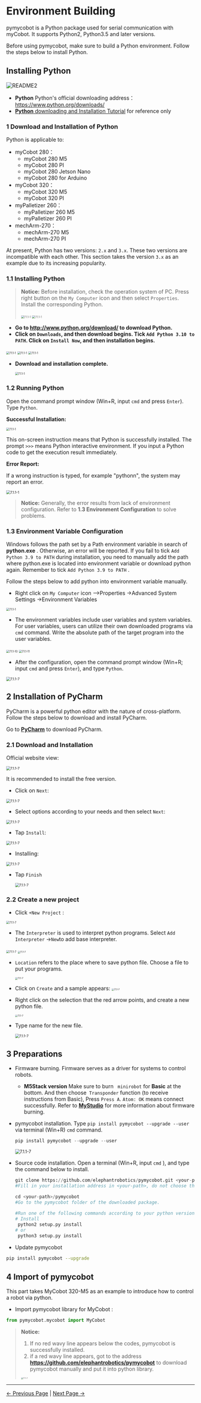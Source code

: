 # Environment Building

pymycobot is a Python package used for serial communication with myCobot. It supports Python2, Python3.5 and later versions.

Before using pymycobot, make sure to build a Python environment. Follow the steps below to install Python.

## Installing Python

![README2](../../resources/10-ApplicationBasePython/myArm/python-README2.jpg)

- **Python** Python's official downloading address：https://www.python.org/downloads/
- [**Python** downloading and Installation Tutorial](https://python.land/installing-python#Install_Python_on_Windows) for reference only

### 1 Download and Installation of Python

Python is applicable to:

- myCobot 280：
  - myCobot 280 M5
  - myCobot 280 PI
  - myCobot 280 Jetson Nano
  - myCobot 280 for Arduino
- myCobot 320：
  - myCobot 320 M5
  - myCobot 320 PI
- myPalletizer 260：
  - myPalletizer 260 M5
  - myPalletizer 260 PI
- mechArm-270：
  - mechArm-270 M5
  - mechArm-270 PI

At present, Python has two versions: `2.x` and `3.x`. These two versions are incompatible with each other. This section takes the version `3.x` as an example due to its increasing popularity.

### 1.1 Installing Python

> **Notice:** Before installation, check the operation system of PC. Press right button on the `My Computer` icon and  then select `Properties`. Install the corresponding Python.
>
> <img src="../../resources/10-ApplicationBasePython/operatingsystemchecking1.jpg" alt="7.1.1-1" style="zoom:50%;" />
>
> <img src="../../resources/10-ApplicationBasePython/operatingsystemchecking2.jpg" alt="7.1.1-1" style="zoom:50%;" />



* **Go to http://www.python.org/download/ to download Python.**
* **Click on `Downloads`, and then download begins. Tick `Add Python 3.10 to PATH`. Click on `Install Now`, and then installation begins.**

<img src="../../resources/10-ApplicationBasePython/pythoninstall1.jpg" alt="7.1.1-1" style="zoom:50%;" />

<img src="../../resources/10-ApplicationBasePython/pythoninstall2.jpg" alt="7.1.1-1" style="zoom:50%;" />

<img src="../../resources/10-ApplicationBasePython/pythoninstall3.jpg" alt="7.1.1-1" style="zoom:50%;" />

* **Download and installation complete.**

  <img src="../../resources/10-ApplicationBasePython/pythoninstall4.jpg" alt="7.1.1-1" style="zoom:50%;" />



### 1.2 Running Python
Open the command prompt window (Win+R, input `cmd` and press `Enter`). Type `Python`.

**Successful Installation:**

<img src="../../resources/10-ApplicationBasePython/successfulinstallation.jpg" alt="7.1.1-1" style="zoom:50%;" />

This on-screen instruction means that Python is successfully installed. The prompt `>>>` means Python interactive environment. If you input a Python code to get the execution result immediately.



**Error Report:** 

If a wrong instruction is typed, for example "pythonn", the system may report an error.

<img src="../../resources/10-ApplicationBasePython/installerror.jpg" alt="7.1.1-1" style="zoom: 67%;" />

> **Notice:** Generally, the error results from lack of environment configuration. Refer to **1.3 Environment Configuration** to solve problems.



### 1.3 Environment Variable Configuration 
Windows follows the path set by a Path environment variable in search of **python.exe** . Otherwise, an error will be reported. If you fail to tick `Add Python 3.9 to PATH` during installation, you need to manually add the path where python.exe is located into environment variable or download python again. Remember to tick `Add Python 3.9 to PATH` .

Follow the steps below to add python into environment variable manually.

* Right click on `My Computer` icon -->Properties ->Advanced System Settings ->Environment Variables

<img src="../../resources/10-ApplicationBasePython/environment configuration.jpg" alt="7.1.1-1" style="zoom: 50%;" />

* The environment variables include user variables and system variables. For user variables, users can utilize their own downloaded programs via `cmd` command. Write the absolute path of the target program into the user variables.

<img src="../../resources/10-ApplicationBasePython/user variable1.jpg" alt="7.1.1-10" style="zoom:50%;" />

<img src="../../resources/10-ApplicationBasePython/user variable2.jpg" alt="7.1.1-11" style="zoom:50%;" />

* After the configuration, open the command prompt window (Win+R; input `cmd` and press `Enter`), and type `Python`.

<img src="../../resources/10-ApplicationBasePython/user variable3.jpg" alt="7.1.1-7" style="zoom: 67%;" />

## 2 Installation of PyCharm

PyCharm is a powerful python editor with the nature of cross-platform. Follow the steps below to download and install PyCharm.

Go to **[PyCharm](http://www.jetbrains.com/pycharm/download/#section=windows)** to download PyCharm.

### 2.1 Download and Installation

Official website view:

<img src="../../resources/10-ApplicationBasePython/pycharmdownload1.jpg" alt="7.1.1-7" style="zoom: 67%;" />

It is recommended to install the free version.

* Click on `Next`:

<img src="../../resources/10-ApplicationBasePython/pycharmdownload2.jpg" alt="7.1.1-7" style="zoom: 67%;" />

* Select options according to your needs and then select `Next`:

<img src="../../resources/10-ApplicationBasePython/pycharmdownload3.jpg" alt="7.1.1-7" style="zoom: 67%;" />

* Tap `Install`:

<img src="../../resources/10-ApplicationBasePython/pycharmdownload4.jpg" alt="7.1.1-7" style="zoom: 67%;" />

* Installing:

<img src="../../resources/10-ApplicationBasePython/pycharmdownload5.jpg" alt="7.1.1-7" style="zoom: 67%;" />

* Tap `Finish`

  <img src="../../resources/10-ApplicationBasePython/pycharmdownload6.jpg" alt="7.1.1-7" style="zoom: 67%;" />



### 2.2 Create a new project

* Click `+New Project` :

<img src="../../resources/10-ApplicationBasePython/createproject1.jpg" alt="7.1.1-7" style="zoom: 50%;" />

*  The `Interpreter` is used to interpret python programs. Select  `Add Interpreter` ->`New`to add base interpreter.

  <img src="../../resources/10-ApplicationBasePython/interpreter1.jpg" alt="7.1.1-7" style="zoom: 50%;" />

  <img src="../../resources/10-ApplicationBasePython/interpreter3.jpg" alt="7.1.1-7" style="zoom: 40%;" />

* `Location` refers to the place where to save python file. Choose a file to put your programs.

  <img src="../../resources/10-ApplicationBasePython/location1.jpg" alt="7.1.1-7" style="zoom: 40%;" />

* Click on `Create` and a sample appears:
  <img src="../../resources/10-ApplicationBasePython/createproject2.jpg" alt="7.1.1-7" style="zoom: 40%;" />

* Right click on the selection that the red arrow points, and create a new python file.

  <img src="../../resources/10-ApplicationBasePython/createproject3.jpg" alt="7.1.1-7" style="zoom: 40%;" />

* Type name for the new file.

  <img src="../../resources/10-ApplicationBasePython/createproject4.jpg" alt="7.1.1-7" style="zoom: 67%;" />




## **3 Preparations**

* Firmware burning. Firmware serves as a driver for systems to control robots. 

  * **M5Stack version** Make sure to burn ` minirobot` for **Basic** at the bottom. And then choose` Transponder` function (to receive instructions from Basic), Press `Press A`. `Atom: OK` means connect successfully. Refer to [**MyStudio**]((https://docs.elephantrobotics.com/docs/gitbook-en/4-BasicApplication/4.1-myStudio/)) for more information about firmware burning.

* pymycobot installation. Type `pip install pymycobot --upgrade --user` via terminal (Win+R) `cmd` command.

  ```python
  pip install pymycobot --upgrade --user
  ```

  

  <img src="../../resources/10-ApplicationBasePython/pymycobotinstall.jpg" alt="7.1.1-7" style="zoom: 80%;" />

* Source code installation. Open a terminal (Win+R, input `cmd` ), and type the command below to install.

  ```python
  git clone https://github.com/elephantrobotics/pymycobot.git <your-path>   
  #Fill in your installation address in <your-path>, do not choose the current default path.
  								
  cd <your-path>/pymycobot	
  #Go to the pymycobot folder of the downloaded package.
  
  #Run one of the following commands according to your python version.
  # Install
   python2 setup.py install	
  # or
   python3 setup.py install
  ```

* Update pymycobot

```bash
pip install pymycobot --upgrade
```


## 4 Import of pymycobot 

This part takes MyCobot 320-M5 as an example to introduce how to control a robot via python. 

* Import  pymycobot  library for MyCobot :

```python
from pymycobot.mycobot import MyCobot
```

> **Notice:**
>
> 1. If no red wavy line appears below the codes, pymycobot is successfully installed.
> 2. if a red wavy line appears, got to the address **https://github.com/elephantrobotics/pymycobot** to download pymycobot manually and put it into python library.
>
> <img src="../../resources/10-ApplicationBasePython/pymycobotdownload.jpg" alt="7.1.1-7" style="zoom: 33%;" />

---

[← Previous Page](../README.md) | [Next Page →](2_API.md)
